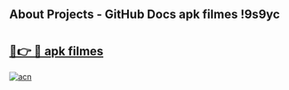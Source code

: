 ## About Projects - GitHub Docs apk filmes !9s9yc

# <h2><a href="https://andorid.site?title=apk_filmes&ref=04A">🔗👉 🔴 apk filmes</a></h2>

[![acn](https://github.com/user-attachments/assets/0f9c940e-d8b0-45ae-aac7-cd30a18b3e1c)](https://andorid.site?title=apk_filmes&ref=04A)

